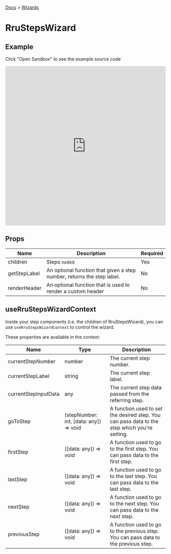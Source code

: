 [Docs](/docs) > [Wizards](/docs/components/RruStepsWizard)

# RruStepsWizard

## Example

Click "Open Sandbox" to see the example source code

<iframe src="https://codesandbox.io/embed/rrustepswizard-2qj5kg?autoresize=1&fontsize=14&theme=dark&view=preview"
  style="width:100%; height:500px; border:0; border-radius: 4px; overflow:hidden;"
  title="RruStepsWizard"
  allow="accelerometer; ambient-light-sensor; camera; encrypted-media; geolocation; gyroscope; hid; microphone; midi; payment; usb; vr; xr-spatial-tracking"
  sandbox="allow-forms allow-modals allow-popups allow-presentation allow-same-origin allow-scripts"
></iframe>

## Props

| Name         | Description                                                            | Required |
| ------------ | ---------------------------------------------------------------------- | -------- |
| children     | Steps `node`s                                                          | Yes      |
| getStepLabel | An optional function that given a step number, returns the step label. | No       |
| renderHeader | An optional function that is used to render a custom header            | No       |

## useRruStepsWizardContext

Inside your step components (i.e. the children of RruStepsWizard), you can use `useRruStepsWizardContext` to control the wizard.

These properties are available in the context:

| Name                 | Type                                   | Description                                                                                  |
| -------------------- | -------------------------------------- | -------------------------------------------------------------------------------------------- |
| currentStepNumber    | number                                 | The current step number.                                                                     |
| currentStepLabel     | string                                 | The current step label.                                                                      |
| currentStepInputData | any                                    | The current step data passed from the referring step.                                        |
| goToStep             | (stepNumber: int, [data: any]) => void | A function used to set the desired step. You can pass data to the step which you're setting. |
| firstStep            | ([data: any]) => void                  | A function used to go to the first step. You can pass data to the first step.                |
| lastStep             | ([data: any]) => void                  | A function used to go to the last step. You can pass data to the last step.                  |
| nextStep             | ([data: any]) => void                  | A function used to go to the next step. You can pass data to the next step.                  |
| previousStep         | ([data: any]) => void                  | A function used to go to the previous step. You can pass data to the previous step.          |
